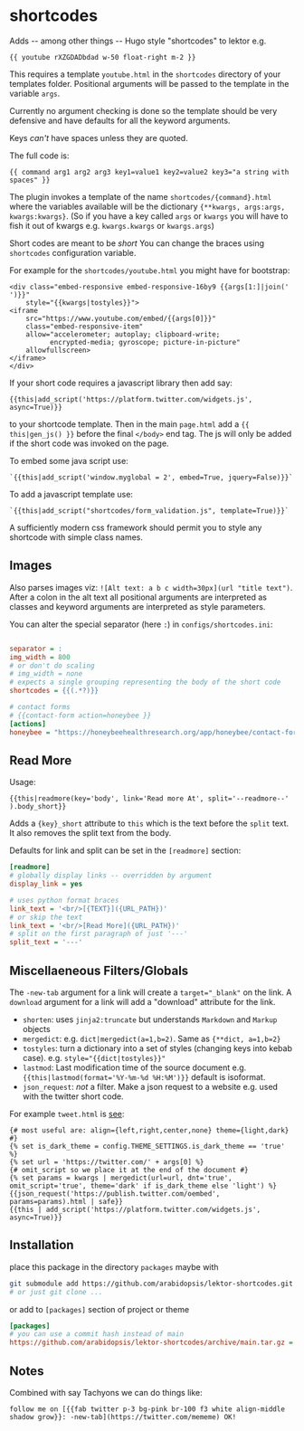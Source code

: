 # shortcodes

Adds -- among other things -- Hugo style "shortcodes" to lektor e.g.

`{{ youtube rXZGDADbdad w-50 float-right m-2 }}`

This requires a template `youtube.html` in the `shortcodes` directory
of your templates folder. Positional arguments will be passed to
the template in the variable `args`.

Currently no argument checking is done so the template should be
very defensive and have defaults for all the keyword arguments.

Keys *can't* have spaces unless they are quoted.

The full code is:

`{{ command arg1 arg2 arg3 key1=value1 key2=value2 key3="a string with spaces" }}`

The plugin invokes a template of the name `shortcodes/{command}.html`
where the variables available will be the dictionary
`{**kwargs, args:args, kwargs:kwargs}`. (So if you have a key called `args` or `kwargs` you will have to fish it out of kwargs e.g. `kwargs.kwargs` or `kwargs.args`)

Short codes are meant to be *short* You can change the braces using
`shortcodes` configuration variable.

For example for the `shortcodes/youtube.html` you might have for
bootstrap:

```jinja
<div class="embed-responsive embed-responsive-16by9 {{args[1:]|join(' ')}}"
    style="{{kwargs|tostyles}}">
<iframe
    src="https://www.youtube.com/embed/{{args[0]}}"
    class="embed-responsive-item"
    allow="accelerometer; autoplay; clipboard-write;
          encrypted-media; gyroscope; picture-in-picture"
    allowfullscreen>
</iframe>
</div>
```

If your short code requires a javascript library then add say:

```jinja
{{this|add_script('https://platform.twitter.com/widgets.js', async=True)}}
```

to your shortcode template. Then in the main `page.html` add
a `{{ this|gen_js() }}` before the final `</body>` end tag. The js
will only be added if the short code was invoked on the page.

To embed some java script use:

```jinja
`{{this|add_script('window.myglobal = 2', embed=True, jquery=False)}}`
```

To add a javascript template use:

```jinja
`{{this|add_script("shortcodes/form_validation.js", template=True)}}`
```

A sufficiently modern css framework should permit you to style any shortcode
with simple class names.

## Images

Also parses images viz: `![Alt text: a b c width=30px](url "title text")`.
After a colon in the alt text all positional arguments are interpreted as classes
and keyword arguments are interpreted as style parameters.

You can alter the special separator (here `:`) in `configs/shortcodes.ini`:

```ini

separator = :
img_width = 800
# or don't do scaling
# img_width = none
# expects a single grouping representing the body of the short code
shortcodes = {{(.*?)}}

# contact forms
# {{contact-form action=honeybee }}
[actions]
honeybee = "https://honeybeehealthresearch.org/app/honeybee/contact-form"

```

## Read More

Usage:

```jinja
{{this|readmore(key='body', link='Read more At', split='--readmore--' ).body_short}}
```

Adds a `{key}_short` attribute to `this` which is the text
before the `split` text. It also removes the split text from the body.

Defaults for link and split can be set in the `[readmore]` section:

```ini
[readmore]
# globally display links -- overridden by argument
display_link = yes

# uses python format braces
link_text = '<br/>[{TEXT}]({URL_PATH})'
# or skip the text
link_text = '<br/>[Read More]({URL_PATH})'
# split on the first paragraph of just '---'
split_text = '---'

```

## Miscellaeneous Filters/Globals

The `-new-tab` argument for a link will create a `target="_blank"` on the link.
A `download` argument for a link will add a "download" attribute for the link.

* `shorten`: uses `jinja2:truncate` but understands `Markdown` and `Markup` objects
* `mergedict`: e.g. `dict|mergedict(a=1,b=2)`. Same as `{**dict, a=1,b=2}`
* `tostyles`: turn a dictionary into a set of styles (changing keys into kebab case).
  e.g. `style="{{dict|tostyles}}"`
* `lastmod`: Last modification time of the source document e.g. `{{this|lastmod(format='%Y-%m-%d %H:%M')}}` default is
  isoformat.
* `json_request`: *not* a filter. Make a json request to a website e.g. used with the twitter
  short code.

For example `tweet.html` is [see](https://developer.twitter.com/en/docs/twitter-api/v1/tweets/post-and-engage/api-reference/get-statuses-oembed):
  
```jinja
{# most useful are: align={left,right,center,none} theme={light,dark} #}
{% set is_dark_theme = config.THEME_SETTINGS.is_dark_theme == 'true' %}
{% set url = 'https://twitter.com/' + args[0] %}
{# omit_script so we place it at the end of the document #}
{% set params = kwargs | mergedict(url=url, dnt='true', omit_script='true', theme='dark' if is_dark_theme else 'light') %}
{{json_request('https://publish.twitter.com/oembed', params=params).html | safe}}
{{this | add_script('https://platform.twitter.com/widgets.js', async=True)}}
```

## Installation

place this package in the directory `packages` maybe with

```bash
git submodule add https://github.com/arabidopsis/lektor-shortcodes.git packages/shortcodes
# or just git clone ...
```

or add to `[packages]` section of project or theme

```ini
[packages]
# you can use a commit hash instead of main
https://github.com/arabidopsis/lektor-shortcodes/archive/main.tar.gz = ""
```

## Notes

Combined with say Tachyons we can do
things like:

`follow me on [{{fab twitter p-3 bg-pink br-100 f3 white align-middle shadow grow}}: -new-tab](https://twitter.com/mememe) OK!`
